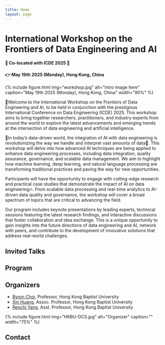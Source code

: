 ```yaml
---
title: Home
layout: page
---
```


# International Workshop on the Frontiers of Data Engineering and AI
#### 🎉 Co-located with ICDE 2025 🎉
#### 👉 May 19th 2025 (Monday), Hong Kong, China 

{% include figure.html img="workshop.jpg" alt="intro image here" caption="May 19th 2025 (Monday), Hong Kong, China" width="90%" %}

🎉Welcome to the International Workshop on the Frontiers of Data Engineering and AI, to be held in conjunction with the prestigious International Conference on Data Engineering (ICDE) 2025. This workshop aims to bring together researchers, practitioners, and industry experts from around the world to explore the latest advancements and emerging trends at the intersection of data engineering and artificial intelligence.

📢In today’s data-driven world, the integration of AI with data engineering is revolutionizing the way we handle and interpret vast amounts of data🚀. This workshop will delve into how advanced AI techniques are being applied to enhance data engineering processes, including data integration, quality assurance, governance, and scalable data management. We aim to highlight how machine learning, deep learning, and natural language processing are transforming traditional practices and paving the way for new opportunities.

Participants will have the opportunity to engage with cutting-edge research and practical case studies that demonstrate the impact of AI on data engineering🔥. From scalable data processing and real-time analytics to AI-driven data quality and governance, the workshop will cover a broad spectrum of topics that are critical to advancing the field.

Our program includes keynote presentations by leading experts, technical sessions featuring the latest research findings, and interactive discussions that foster collaboration and idea exchange. This is a unique opportunity to gain insights into the future directions of data engineering and AI, network with peers, and contribute to the development of innovative solutions that address real-world challenges.

<!--{% include toc.html %}-->

<!---------->

<!--{% include template/credits.html %}-->

## Invited Talks

## Program

## Organizers

<!--- [Jianliang Xu](https://www.comp.hkbu.edu.hk/~xujl/), Chair Professor, Hong Kong Baptist University-->

- [Byron Choi](https://www.comp.hkbu.edu.hk/~bchoi/), Professor, Hong Kong Baptist University
- [Xin Huang](https://www.comp.hkbu.edu.hk/~xinhuang/), Assoc. Professor, Hong Kong Baptist University
- [Renchi Yang](https://www.comp.hkbu.edu.hk/~renchi/), Asst. Professor, Hong Kong Baptist University

{% include figure.html img="HKBU-DCS.jpg" alt="Organizer" caption="" width="75%" %}

## Contact
